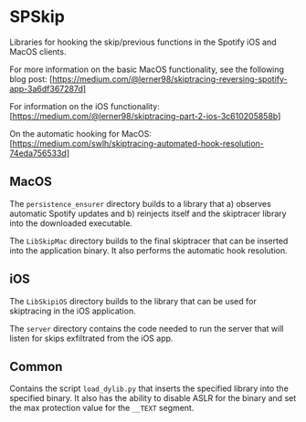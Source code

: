 # SPSkip

Libraries for hooking the skip/previous functions in the Spotify iOS and MacOS clients.

For more information on the basic MacOS functionality, see the following blog post: [https://medium.com/@lerner98/skiptracing-reversing-spotify-app-3a6df367287d]

For information on the iOS functionality: [https://medium.com/@lerner98/skiptracing-part-2-ios-3c610205858b]

On the automatic hooking for MacOS: [https://medium.com/swlh/skiptracing-automated-hook-resolution-74eda756533d]

## MacOS

The `persistence_ensurer` directory builds to a library that a) observes automatic Spotify updates and b) reinjects itself and the skiptracer library into the downloaded executable.

The `LibSkipMac` directory builds to the final skiptracer that can be inserted into the application binary. It also performs the automatic hook resolution.

## iOS

The `LibSkipiOS` directory builds to the library that can be used for skiptracing in the iOS application.

The `server` directory contains the code needed to run the server that will listen for skips exfiltrated from the iOS app.

## Common

Contains the script `load_dylib.py` that inserts the specified library into the specified binary. It also has the ability to disable ASLR for the binary and set the max protection value for the `__TEXT` segment.
